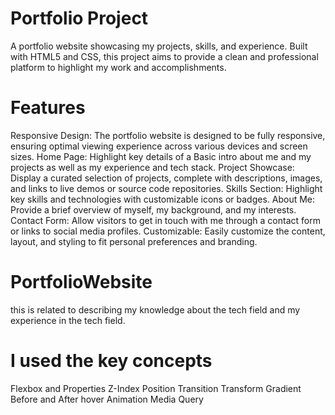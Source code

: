 
# Portfolio Project
A portfolio website showcasing my projects, skills, and experience. Built with HTML5 and CSS, this project aims to provide a clean and professional platform to highlight my work and accomplishments.


# Features
Responsive Design: The portfolio website is designed to be fully responsive, ensuring optimal viewing experience across various devices and screen sizes.
Home Page: Highlight key details of a Basic intro about me and my projects as well as my experience and tech stack.
Project Showcase: Display a curated selection of projects, complete with descriptions, images, and links to live demos or source code repositories.
Skills Section: Highlight key skills and technologies with customizable icons or badges.
About Me: Provide a brief overview of myself, my background, and my interests.
Contact Form: Allow visitors to get in touch with me through a contact form or links to social media profiles.
Customizable: Easily customize the content, layout, and styling to fit personal preferences and branding.


# PortfolioWebsite
this is related to describing my knowledge about the tech field and my experience in the tech field.
# I used the key concepts 
Flexbox and Properties
Z-Index
Position
Transition 
Transform
Gradient 
Before and After hover 
Animation
Media Query 

